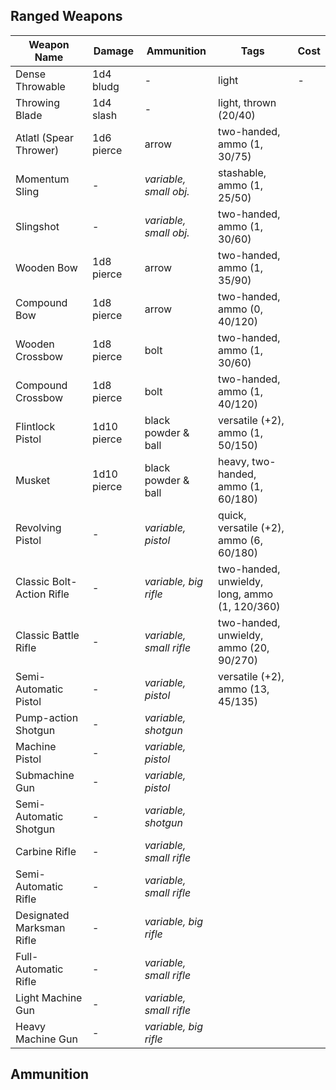 ## Ranged Weapons

| Weapon Name               | Damage      | Ammunition              | Tags                                          | Cost |
| ------------------------- | ----------- | ----------------------- | --------------------------------------------- | ---- |
| Dense Throwable           | 1d4 bludg   | -                       | light                                         | -    |
| Throwing Blade            | 1d4 slash   | -                       | light, thrown (20/40)                         |      |
| Atlatl (Spear Thrower)    | 1d6 pierce  | arrow                   | two-handed, ammo (1, 30/75)                   |      |
| Momentum Sling            | -           | *variable, small obj.*  | stashable, ammo (1, 25/50)                    |      |
| Slingshot                 | -           | *variable, small obj.*  | two-handed, ammo (1, 30/60)                   |      |
| Wooden Bow                | 1d8 pierce  | arrow                   | two-handed, ammo (1, 35/90)                   |      |
| Compound Bow              | 1d8 pierce  | arrow                   | two-handed, ammo (0, 40/120)                  |      |
| Wooden Crossbow           | 1d8 pierce  | bolt                    | two-handed, ammo (1, 30/60)                   |      |
| Compound Crossbow         | 1d8 pierce  | bolt                    | two-handed, ammo (1, 40/120)                  |      |
| Flintlock Pistol          | 1d10 pierce | black powder & ball     | versatile (+2), ammo (1, 50/150)              |      |
| Musket                    | 1d10 pierce | black powder & ball     | heavy, two-handed, ammo (1, 60/180)           |      |
| Revolving Pistol          | -           | *variable, pistol*      | quick, versatile (+2), ammo (6, 60/180)       |      |
| Classic Bolt-Action Rifle | -           | *variable, big rifle*   | two-handed, unwieldy, long, ammo (1, 120/360) |      |
| Classic Battle Rifle      | -           | *variable, small rifle* | two-handed, unwieldy, ammo (20, 90/270)       |      |
| Semi-Automatic Pistol     | -           | *variable, pistol*      | versatile (+2), ammo (13, 45/135)             |      |
| Pump-action Shotgun       | -           | *variable, shotgun*     |                                               |      |
| Machine Pistol            | -           | *variable, pistol*      |                                               |      |
| Submachine Gun            | -           | *variable, pistol*      |                                               |      |
| Semi-Automatic Shotgun    | -           | *variable, shotgun*     |                                               |      |
| Carbine Rifle             | -           | *variable, small rifle* |                                               |      |
| Semi-Automatic Rifle      | -           | *variable, small rifle* |                                               |      |
| Designated Marksman Rifle | -           | *variable, big rifle*   |                                               |      |
| Full-Automatic Rifle      | -           | *variable, small rifle* |                                               |      |
| Light Machine Gun         | -           | *variable, small rifle* |                                               |      |
| Heavy Machine Gun         | -           | *variable, big rifle*   |                                               |      |

## Ammunition
